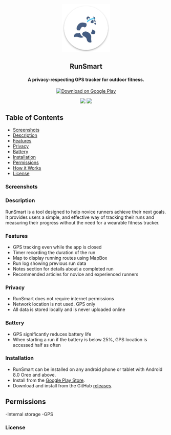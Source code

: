 <p align="center"><a href="https://github.com/btmyles/RunSmart/tree/master"><img src="/app/src/main/res/mipmap-xxxhdpi/panda_ic_launcher_round.png" width="150"></a></p>

<h2 align="center"><b>RunSmart</b></h2>
<h4 align="center">A privacy-respecting GPS tracker for outdoor fitness.</h4>

<p align="center"><a href="https://play.google.com/store/apps/details?id=com.cs2063.runsmart"><img src="https://play.google.com/intl/en_us/badges/images/generic/en_badge_web_generic.png" alt="Download on Google Play" height="100"></a></p>

<p align="center">
<a href="https://github.com/btmyles/RunSmart" alt="GitHub release"><img src="https://img.shields.io/github/release/btmyles/RunSmart.svg" ></a>
<a href="https://www.gnu.org/licenses/gpl-3.0" alt="License: GPLv3"><img src="https://img.shields.io/badge/License-GPL%20v3-blue.svg"></a>
</p>

## Table of Contents

  - [Screenshots](#screenshots)
  - [Description](#description)
  - [Features](#features)
  - [Privacy](#privacy)
  - [Battery](#battery)
  - [Installation](#installation)
  - [Permissions](#battery)
  - [How it Works](#how-it-works)
  - [License](#license)

### Screenshots

### Description

RunSmart is a tool designed to help novice runners achieve their next goals. It provides users a simple, and effective way of tracking their runs and measuring their progress without the need for a wearable fitness tracker.

### Features

- GPS tracking even while the app is closed
- Timer recording the duration of the run
- Map to display running routes using MapBox
- Run log showing previous run data
- Notes section for details about a completed run
- Recommended articles for novice and experienced runners

### Privacy

- RunSmart does not require internet permissions
- Network location is not used. GPS only
- All data is stored locally and is never uploaded online

### Battery

- GPS significantly reduces battery life
- When starting a run if the battery is below 25%, GPS location is accessed half as often

### Installation
- RunSmart can be installed on any android phone or tablet with Android 8.0 Oreo and above.
- Install from the [Google Play Store](https://play.google.com/store/apps/details?id=com.cs2063.runsmart).
- Download and install from the GitHub [releases](https://github.com/btymles/RunSmart/releases).

## Permissions
-Internal storage
-GPS

### License
